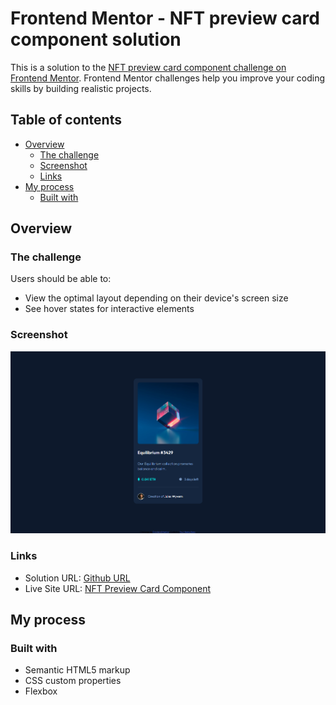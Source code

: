 # Frontend Mentor - NFT preview card component solution

This is a solution to the [NFT preview card component challenge on Frontend Mentor](https://www.frontendmentor.io/challenges/nft-preview-card-component-SbdUL_w0U). Frontend Mentor challenges help you improve your coding skills by building realistic projects.

## Table of contents

- [Overview](#overview)
  - [The challenge](#the-challenge)
  - [Screenshot](#screenshot)
  - [Links](#links)
- [My process](#my-process)
  - [Built with](#built-with)

## Overview

### The challenge

Users should be able to:

- View the optimal layout depending on their device's screen size
- See hover states for interactive elements

### Screenshot

![](./nft-preview-card-component-screenshot.png)

### Links

- Solution URL: [Github URL](https://github.com/nitinrs95/nft-preview-card-component.git)
- Live Site URL: [NFT Preview Card Component](https://nitinrs95.github.io/nft-preview-card-component/)

## My process

### Built with

- Semantic HTML5 markup
- CSS custom properties
- Flexbox
